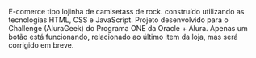 E-comerce tipo lojinha de camisetass de rock.
construído utilizando as tecnologias HTML, CSS e JavaScript.
Projeto desenvolvido para o Challenge (AluraGeek) do Programa ONE da Oracle + Alura.
Apenas um botão está funcionando, relacionado ao último item da loja, mas será corrigido em breve.
